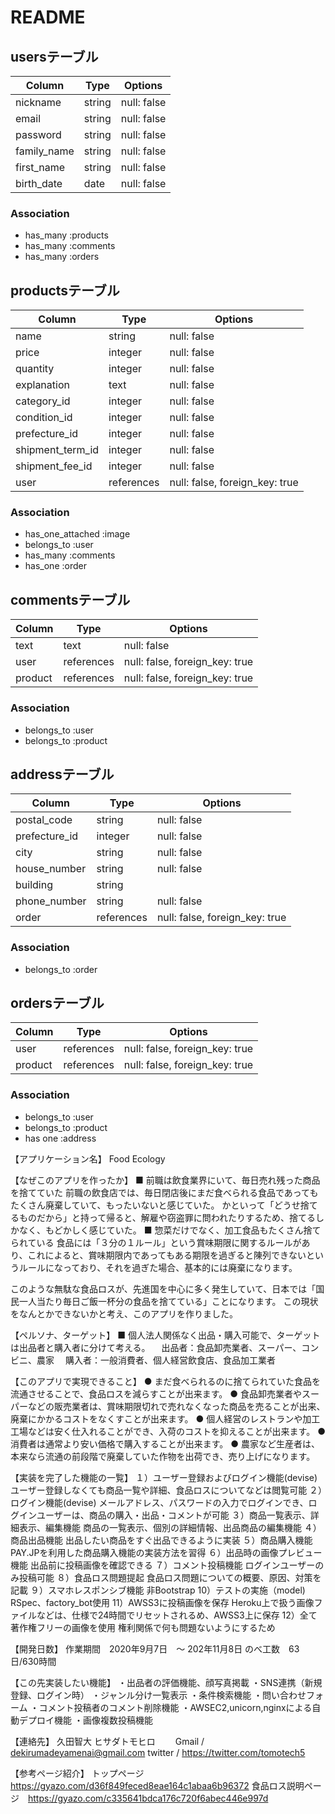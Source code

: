 # README
## usersテーブル
| Column            | Type       | Options     |
| ----------------- | ---------- | ----------- |
| nickname          | string     | null: false |
| email             | string     | null: false |
| password          | string     | null: false |
| family_name       | string     | null: false |
| first_name        | string     | null: false |
| birth_date        | date       | null: false |

### Association
- has_many :products
- has_many :comments
- has_many :orders



## productsテーブル
| Column           | Type       | Options                        |
| ---------------- | ---------- | ------------------------------ |
| name             | string     | null: false                    |
| price            | integer    | null: false                    |
| quantity         | integer    | null: false                    |
| explanation      | text       | null: false                    |
| category_id      | integer    | null: false                    |
| condition_id     | integer    | null: false                    |
| prefecture_id    | integer    | null: false                    |
| shipment_term_id | integer    | null: false                    |
| shipment_fee_id  | integer    | null: false                    |
| user             | references | null: false, foreign_key: true |

### Association
- has_one_attached :image
- belongs_to :user
- has_many   :comments
- has_one    :order



## commentsテーブル
| Column  | Type       | Options                        |
| ------- | ---------- | ------------------------------ |
| text    | text       | null: false                    |
| user    | references | null: false, foreign_key: true |
| product | references | null: false, foreign_key: true |

### Association
- belongs_to :user
- belongs_to :product



## addressテーブル
| Column        | Type       | Options                        |
| ------------- | ---------- | ------------------------------ |
| postal_code   | string     | null: false                    |
| prefecture_id | integer    | null: false                    |
| city          | string     | null: false                    |
| house_number  | string     | null: false                    |
| building      | string     |                                |
| phone_number  | string     | null: false                    |
| order         | references | null: false, foreign_key: true |

### Association
- belongs_to :order



## ordersテーブル
| Column     | Type       | Options                        |
| ---------- | ---------- | ------------------------------ |
| user       | references | null: false, foreign_key: true |
| product    | references | null: false, foreign_key: true |

### Association
- belongs_to :user
- belongs_to :product
- has one    :address



【アプリケーション名】
Food Ecology

【なぜこのアプリを作ったか】
■ 前職は飲食業界にいて、毎日売れ残った商品を捨てていた
  前職の飲食店では、毎日閉店後にまだ食べられる食品であってもたくさん廃棄していて、もったいないと感じていた。
  かといって「どうせ捨てるものだから」と持って帰ると、解雇や窃盗罪に問われたりするため、捨てるしかなく、もどかしく感じていた。
■ 惣菜だけでなく、加工食品もたくさん捨てられている
  食品には「３分の１ルール」という賞味期限に関するルールがあり、これによると、賞味期限内であってもある期限を過ぎると陳列できないというルールになっており、それを過ぎた場合、基本的には廃棄になります。

このような無駄な食品ロスが、先進国を中心に多く発生していて、日本では「国民一人当たり毎日ご飯一杯分の食品を捨てている」ことになります。
この現状をなんとかできないかと考え、このアプリを作りました。


【ペルソナ、ターゲット】
■ 個人法人関係なく出品・購入可能で、ターゲットは出品者と購入者に分けて考える。
　出品者：食品卸売業者、スーパー、コンビニ、農家
　購入者：一般消費者、個人経営飲食店、食品加工業者


【このアプリで実現できること】
● まだ食べられるのに捨てられていた食品を流通させることで、食品ロスを減らすことが出来ます。
● 食品卸売業者やスーパーなどの販売業者は、賞味期限切れで売れなくなった商品を売ることが出来、廃棄にかかるコストをなくすことが出来ます。
● 個人経営のレストランや加工工場などは安く仕入れることができ、入荷のコストを抑えることが出来ます。
● 消費者は通常より安い価格で購入することが出来ます。
● 農家など生産者は、本来なら流通の前段階で廃棄していた作物を出荷でき、売り上げになります。


【実装を完了した機能の一覧】
１）ユーザー登録およびログイン機能(devise)
  ユーザー登録しなくても商品一覧や詳細、食品ロスについてなどは閲覧可能
２）ログイン機能(devise)
  メールアドレス、パスワードの入力でログインでき、ログインユーザーは、商品の購入・出品・コメントが可能
３）商品一覧表示、詳細表示、編集機能
  商品の一覧表示、個別の詳細情報、出品商品の編集機能
４）商品出品機能
  出品したい商品をすぐ出品できるように実装
５）商品購入機能
  PAY.JPを利用した商品購入機能の実装方法を習得
６）出品時の画像プレビュー機能
  出品前に投稿画像を確認できる
７）コメント投稿機能
  ログインユーザーのみ投稿可能
８）食品ロス問題提起
  食品ロス問題についての概要、原因、対策を記載
９）スマホレスポンシブ機能
  非Bootstrap
10）テストの実施（model)
  RSpec、factory_bot使用
11）AWSS3に投稿画像を保存
  Heroku上で扱う画像ファイルなどは、仕様で24時間でリセットされるめ、AWSS3上に保存
12）全て著作権フリーの画像を使用
  権利関係で何も問題ないようにするため


【開発日数】
作業期間　2020年9月7日　〜 202年11月8日 のべ工数　63日/630時間


【この先実装したい機能】
・出品者の評価機能、顔写真掲載
・SNS連携（新規登録、ログイン時）
・ジャンル分け一覧表示
・条件検索機能
・問い合わせフォーム
・コメント投稿者のコメント削除機能
・AWSEC2,unicorn,nginxによる自動デプロイ機能
・画像複数投稿機能


【連絡先】
久田智大 ヒサダトモヒロ   Gmail / dekirumadeyamenai@gmail.com    twitter / https://twitter.com/tomotech5

【参考ページ紹介】
トップページ　https://gyazo.com/d36f849feced8eae164c1abaa6b96372
食品ロス説明ページ　https://gyazo.com/c335641bdca176c720f6abec446e997d
